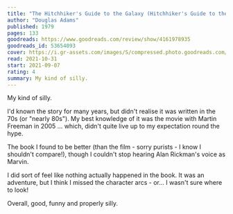 ```yaml
---
title: "The Hitchhiker's Guide to the Galaxy (Hitchhiker's Guide to the Galaxy, #1)"
author: "Douglas Adams"
published: 1979
pages: 133
goodreads: https://www.goodreads.com/review/show/4161978935
goodreads_id: 53654093
cover: https://i.gr-assets.com/images/S/compressed.photo.goodreads.com/books/1590830485l/53654093._SY475_.jpg
read: 2021-10-31
start: 2021-09-07
rating: 4
summary: My kind of silly.
---
```


My kind of silly.

I'd known the story for many years, but didn't realise it was written in the 70s (or "nearly 80s"). My best knowledge of it was the movie with Martin Freeman in 2005 … which, didn't quite live up to my expectation round the hype.

The book I found to be better (than the film - sorry purists - I know I shouldn't compare!), though I couldn't stop hearing Alan Rickman's voice as Marvin.

I did sort of feel like nothing actually happened in the book. It was an adventure, but I think I missed the character arcs - or… I wasn't sure where to look!

Overall, good, funny and properly silly.
